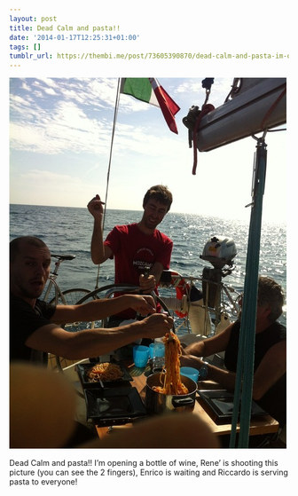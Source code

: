 ```yaml
---
layout: post
title: Dead Calm and pasta!!
date: '2014-01-17T12:25:31+01:00'
tags: []
tumblr_url: https://thembi.me/post/73605390870/dead-calm-and-pasta-im-opening-a-bottle-of
---
```

 ![](/files/tumblr_mzjmeiQdwV1tq106bo1_500.jpg)  

Dead Calm and pasta!! I’m opening a bottle of wine, Rene’ is shooting this picture (you can see the 2 fingers), Enrico is waiting and Riccardo is serving pasta to everyone!
